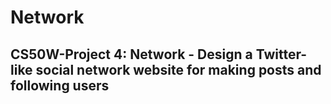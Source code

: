 # Network

## CS50W-Project 4: Network - Design a Twitter-like social network website for making posts and following users
